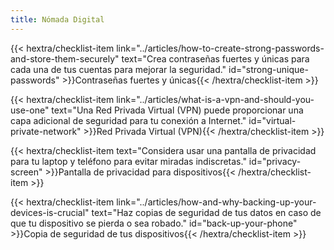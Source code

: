 ```yaml
---
title: Nómada Digital
---
```

{{< hextra/checklist-item link="../articles/how-to-create-strong-passwords-and-store-them-securely" text="Crea contraseñas fuertes y únicas para cada una de tus cuentas para mejorar la seguridad." id="strong-unique-passwords" >}}Contraseñas fuertes y únicas{{< /hextra/checklist-item >}}

{{< hextra/checklist-item link="../articles/what-is-a-vpn-and-should-you-use-one" text="Una Red Privada Virtual (VPN) puede proporcionar una capa adicional de seguridad para tu conexión a Internet." id="virtual-private-network" >}}Red Privada Virtual (VPN){{< /hextra/checklist-item >}}

{{< hextra/checklist-item text="Considera usar una pantalla de privacidad para tu laptop y teléfono para evitar miradas indiscretas." id="privacy-screen" >}}Pantalla de privacidad para dispositivos{{< /hextra/checklist-item >}}

{{< hextra/checklist-item link="../articles/how-and-why-backing-up-your-devices-is-crucial" text="Haz copias de seguridad de tus datos en caso de que tu dispositivo se pierda o sea robado." id="back-up-your-phone" >}}Copia de seguridad de tus dispositivos{{< /hextra/checklist-item >}}